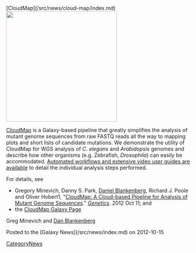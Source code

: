 <div class='newsItemHeader'>[CloudMap](/src/news/cloud-map/index.md)</div>

<div class='right'><a href='http://www.genetics.org/content/early/2012/10/11/genetics.112.144204.1.abstract'><img src="/src/news/cloud-map/CloudMapFig6B.png" alt="" height="300px" /></a></div>

[CloudMap](http://www.genetics.org/content/early/2012/10/11/genetics.112.144204.1.abstract) is a Galaxy-based pipeline that greatly simplifies the analysis of mutant genome sequences from raw FASTQ reads all the way to mapping plots and short lists of candidate mutations. We demonstrate the utility of CloudMap for WGS analysis of *C. elegans* and *Arabidopsis* genomes and describe how other organisms (e.g. Zebrafish, *Drosophila*) can easily be accommodated. [Automated workflows and extensive video user guides are available](http://usegalaxy.org/cloudmap) to detail the individual analysis steps performed.

For details, see 
* Gregory Minevich, Danny S. Park, [Daniel Blankenberg](/src/dan/index.md), Richard J. Poole and Oliver Hobert1, "[CloudMap: A Cloud-based Pipeline for Analysis of Mutant Genome Sequences](http://www.genetics.org/content/early/2012/10/11/genetics.112.144204.1)." *[Genetics](http://www.genetics.org/)*. 2012 Oct 11; and
* the [CloudMap Galaxy Page](http://usegalaxy.org/cloudmap)

Greg Minevich and [Dan Blankenberg](/src/dan/index.md)

<div class='newsItemFooter'>Posted to the [Galaxy News](/src/news/index.md) on 2012-10-15</div>

[CategoryNews](/src/category-news/index.md)
